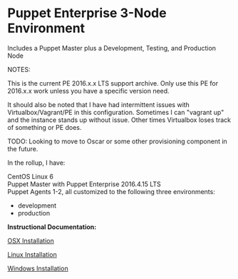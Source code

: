# Puppet Enterprise 3-Node Environment
Includes a Puppet Master plus a Development, Testing, and Production Node

NOTES:

This is the current PE 2016.x.x LTS support archive. Only use this PE for 2016.x.x work unless
you have a specific version need.

It should also be noted that I have had intermittent issues with Virtualbox/Vagrant/PE in this
configuration. Sometimes I can "vagrant up" and the instance stands up without issue. Other times
Virtualbox loses track of something or PE does.

TODO: Looking to move to Oscar or some other provisioning component in the future.

In the rollup, I have:

CentOS Linux 6<br>
Puppet Master with Puppet Enterprise 2016.4.15 LTS<br>
Puppet Agents 1-2, all customized to the following three environments:<br>
- development<br>
- production<br>

**Instructional Documentation:**

[OSX Installation](https://github.com/cvquesty/centos6-pe2016.4.15/blob/master/docs/README_OSX.md)

[Linux Installation](https://github.com/cvquesty/centos6-pe2016.4.15/blob/master/docs/README_Linux.md)

[Windows Installation](https://github.com/cvquesty/centos6-pe2016.4.15/blob/master/docs/README_Winows.md)
